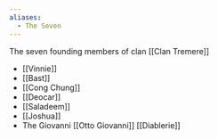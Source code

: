```yaml
---
aliases:
  - The Seven
---
```

The seven founding members of clan [[Clan Tremere]]
- [[Vinnie]]
- [[Bast]]
- [[Cong Chung]]
- [[Deocar]]
- [[Saladeem]]
- [[Joshua]]
- The Giovanni [[Otto Giovanni]] [[Diablerie]]